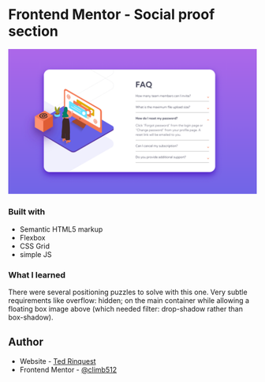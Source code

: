 # Frontend Mentor - Social proof section

![Screenshot](./Frontend-Mentor-FAQ-Accordion-Card.png)

### Built with

- Semantic HTML5 markup
- Flexbox
- CSS Grid
- simple JS

### What I learned

 There were several positioning puzzles to solve with this one.  Very subtle requirements like overflow: hidden; on the main container while allowing a floating box image above (which needed filter: drop-shadow rather than box-shadow).

## Author

- Website - [Ted Rinquest](https://cnxwebdesign.com/)
- Frontend Mentor - [@climb512](https://www.frontendmentor.io/profile/climb512)